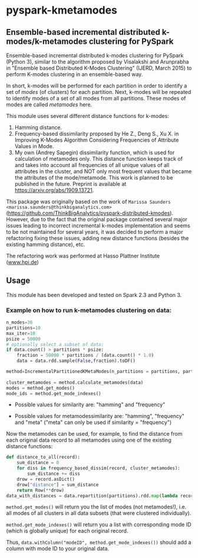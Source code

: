 # pyspark-kmetamodes

## Ensemble-based incremental distributed k-modes/k-metamodes clustering for PySpark

Ensemble-based incremental distributed k-modes clustering for PySpark (Python 3), similar to the algorithm proposed by Visalakshi and Arunprabha in "Ensemble based Distributed K-Modes Clustering" (IJERD, March 2015) to perform K-modes clustering in an ensemble-based way.

In short, k-modes will be performed for each partition in order to identify a set of *modes* (of clusters) for each partition. Next, k-modes will be repeated to identify modes of a set of all modes from all partitions. These modes of modes are called *metamodes* here.

This module uses several different distance functions for k-modes:

1) Hamming distance.
2) Frequency-based dissimilarity proposed by He Z., Deng S., Xu X. in Improving K-Modes Algorithm Considering Frequencies of Attribute Values in Mode.
3) My own (Andrey Sapegin) dissimilarity function, which is used for calculation of metamodes only. This distance function keeps track of and takes into account all frequencies of all unique values of all attributes in the cluster, and NOT only most frequent values that became the attributes of the mode/metamode. This work is planned to be published in the future. Preprint is available at https://arxiv.org/abs/1909.13721.

This package was originally based on the work of `Marissa Saunders <marissa.saunders@thinkbiganalytics.com>` (https://github.com/ThinkBigAnalytics/pyspark-distributed-kmodes). However, due to the fact that the original package contained several major issues leading to incorrect incremental k-modes implementation and seems to be not maintained for several years, it was decided to perform a major refactoring fixing these issues, adding new distance functions (besides the existing hamming distance), etc.

The refactoring work was performed at Hasso Plattner Institute (www.hpi.de)

## Usage

This module has been developed and tested on Spark 2.3 and Python 3.

### Example on how to run k-metamodes clustering on data:

```python
n_modes=36
partitions=10
max_iter=10
psize = 50000
# optionally select a subset of data:
if data.count() > partitions * psize:
	fraction = 50000 * partitions / (data.count() * 1.0)
	data = data.rdd.sample(False,fraction).toDF()

method=IncrementalPartitionedKMetaModes(n_partitions = partitions, partition_size = 50000, n_clusters = n_modes,max_dist_iter = max_iter,local_kmodes_iter = max_iter, similarity = "frequency", metamodessimilarity = "hamming")
    	
cluster_metamodes = method.calculate_metamodes(data)
modes = method.get_modes()
mode_ids = method.get_mode_indexes()
```

* Possible values for similarity are: "hamming" and "frequency"

* Possible values for metamodessimilarity are: "hamming", "frequency" and "meta" ("meta" can only be used if similarity = "frequency")

Now the metamodes can be used, for example, to find the distance from each original data record to all metamodes using one of the existing distance functions:

```python
def distance_to_all(record):
	sum_distance = 0
	for diss in frequency_based_dissim(record, cluster_metamodes):
		sum_distance += diss
	drow = record.asDict()
	drow["distance"] = sum_distance
	return Row(**drow)
data_with_distances = data.repartition(partitions).rdd.map(lambda record: distance_to_all(record))
```

`method.get_modes()` will return you the list of modes (not metamodes!), i.e. all modes of all clusters in all data subsets (that were clustered individually).

`method.get_mode_indexes()` will return you a list with corresponding mode ID (which is globally unique) for each original record.

Thus, `data.withColumn("modeID", method.get_mode_indexes())` should add a column with mode ID to your original data.

